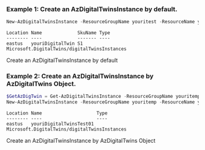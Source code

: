### Example 1: Create an AzDigitalTwinsInstance by default.
```powershell
New-AzDigitalTwinsInstance -ResourceGroupName youritest -ResourceName youriDigitalTwin -Location eastus
```

```output
Location Name             SkuName Type
-------- ----             ------- ----
eastus   youriDigitalTwin S1      Microsoft.DigitalTwins/digitalTwinsInstances
```

Create an AzDigitalTwinsInstance by default

### Example 2: Create an AzDigitalTwinsInstance by AzDigitalTwins Object.
```powershell
$GetAzDigTwin = Get-AzDigitalTwinsInstance -ResourceGroupName youritemp -ResourceName youriDigitalTwinsTest
New-AzDigitalTwinsInstance -ResourceGroupName youritemp -ResourceName youriDigitalTwinsTest01 -DigitalTwinsCreate $getAzdigitalTwins
```

```output
Location Name                    Type
-------- ----                    ----
eastus   youriDigitalTwinsTest01 Microsoft.DigitalTwins/digitalTwinsInstances
```

Create an AzDigitalTwinsInstance by AzDigitalTwins Object

